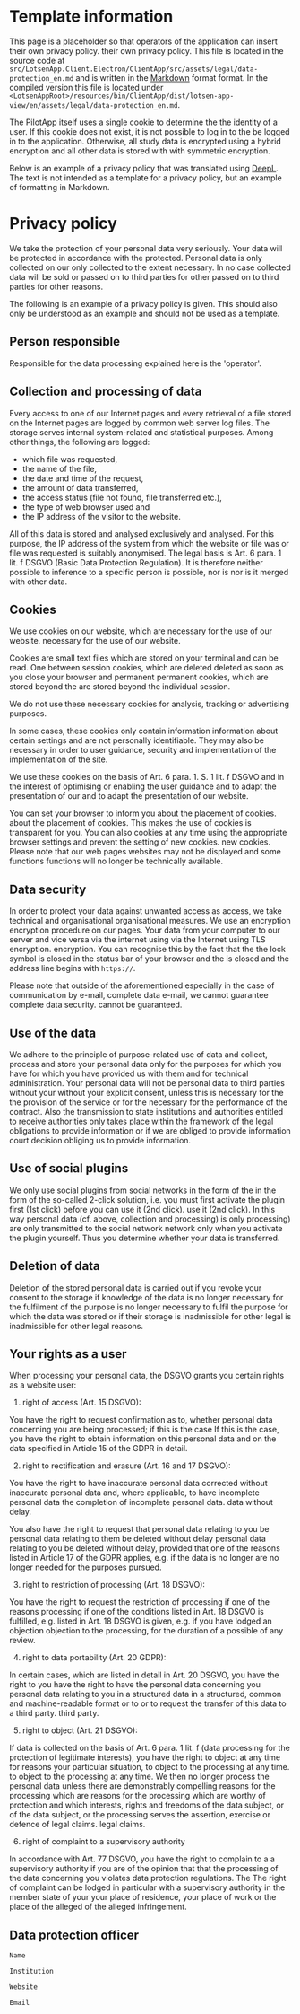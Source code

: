 ﻿# Template information

This page is a placeholder so that operators of the
application can insert their own privacy policy.
their own privacy policy. This file is located in the source code at
`src/LotsenApp.Client.Electron/ClientApp/src/assets/legal/data-protection_en.md`
and is written in the [Markdown](https://markdown.de) format
format. In the compiled version
this file is located under
`<LotsenAppRoot>/resources/bin/ClientApp/dist/lotsen-app-view/en/assets/legal/data-protection_en.md`.

The PilotApp itself uses a single cookie to determine the
the identity of a user. If this
cookie does not exist, it is not possible to log in to the
be logged in to the application. Otherwise, all study data is encrypted using a
hybrid encryption and all other data is stored with
with symmetric encryption.

Below is an example of a privacy policy that was translated using [DeepL](https://www.deepl.com/translator).
The text is not intended as a template for a privacy policy,
but an example of formatting in Markdown.

# Privacy policy

We take the protection of your personal data very seriously.
Your data will be protected in accordance with the
protected. Personal data is only collected on our
only collected to the extent necessary. In no case
collected data will be sold or passed on to third parties for other
passed on to third parties for other reasons.

The following is an example of a privacy policy
is given. This should also only be understood as an example
and should not be used as a template.

## Person responsible
Responsible for the data processing explained here
is the 'operator'.

## Collection and processing of data
Every access to one of our Internet pages and every
retrieval of a file stored on the Internet pages
are logged by common web server log files.
The storage serves internal system-related and
statistical purposes. Among other things, the following are logged:

* which file was requested,
* the name of the file,
* the date and time of the request,
* the amount of data transferred,
* the access status (file not found, file
  transferred etc.),
* the type of web browser used and
* the IP address of the visitor to the website.

All of this data is stored and analysed exclusively
and analysed. For this purpose, the
IP address of the system from which the website or file was
or file was requested is suitably anonymised.
The legal basis is Art. 6 para. 1 lit. f DSGVO
(Basic Data Protection Regulation). It is therefore neither possible to
inference to a specific person is possible, nor is
nor is it merged with other data.

## Cookies
We use cookies on our website, which are necessary for the use of our website.
necessary for the use of our website.

Cookies are small text files which are stored on your terminal
and can be read. One
between session cookies, which are deleted
deleted as soon as you close your browser and permanent
permanent cookies, which are stored beyond the
are stored beyond the individual session.

We do not use these necessary cookies for
analysis, tracking or advertising purposes.

In some cases, these cookies only contain information
information about certain settings and are not
personally identifiable. They may also be necessary in order to
user guidance, security and implementation of the
implementation of the site.

We use these cookies on the basis of Art. 6 para. 1.
S. 1 lit. f DSGVO and in the interest of optimising or enabling the
user guidance and to adapt the presentation of our
and to adapt the presentation of our website.

You can set your browser to inform you about the placement of cookies.
about the placement of cookies. This makes the
use of cookies is transparent for you. You can also
cookies at any time using the appropriate
browser settings and prevent the setting of new cookies.
new cookies. Please note that our web pages
websites may not be displayed and some functions
functions will no longer be technically available.

## Data security
In order to protect your data against unwanted access as
access, we take technical and organisational
organisational measures. We use an encryption
encryption procedure on our pages. Your data
from your computer to our server and vice versa via the internet using
via the Internet using TLS encryption.
encryption. You can recognise this by the fact that the
the lock symbol is closed in the status bar of your browser and the
is closed and the address line begins with `https://`.

Please note that outside of the aforementioned
especially in the case of communication by e-mail, complete data
e-mail, we cannot guarantee complete data security.
cannot be guaranteed.

## Use of the data
We adhere to the principle of purpose-related
use of data and collect, process and store
your personal data only for the purposes for which you have
for which you have provided us with them and for
technical administration. Your personal data will not be
personal data to third parties without your
without your explicit consent, unless this is necessary for the
the provision of the service or for the
necessary for the performance of the contract. Also the transmission
to state institutions and authorities entitled to receive
authorities only takes place within the framework of the
legal obligations to provide information or if we are obliged to provide information
court decision obliging us to provide information.

## Use of social plugins
We only use social plugins from social networks in the form of the
in the form of the so-called 2-click solution, i.e. you must first activate the
plugin first (1st click) before you can use it (2nd click).
use it (2nd click). In this way
personal data (cf. above, collection and processing) is only
processing) are only transmitted to the social network
network only when you activate the plugin yourself. Thus
you determine whether your data is transferred.

## Deletion of data
Deletion of the stored personal data
is carried out if you revoke your consent to the storage
if knowledge of the data is no longer necessary for the fulfilment of the purpose
is no longer necessary to fulfil the purpose for which the data was stored
or if their storage is inadmissible for other legal
is inadmissible for other legal reasons.

## Your rights as a user
When processing your personal data, the
DSGVO grants you certain rights as a website user:

1. right of access (Art. 15 DSGVO):

You have the right to request confirmation as to,
whether personal data concerning you are being processed; if this is the case
If this is the case, you have the right to obtain
information on this personal data and on the data specified in
Article 15 of the GDPR in detail.

2. right to rectification and erasure (Art. 16 and 17
   DSGVO):

You have the right to have inaccurate personal data corrected without
inaccurate personal data and, where applicable, to have incomplete personal data
the completion of incomplete personal data.
data without delay.

You also have the right to request that personal data relating to you be
personal data relating to them be deleted without delay
personal data relating to you be deleted without delay, provided that one of the reasons
listed in Article 17 of the GDPR applies, e.g. if the data is no longer
are no longer needed for the purposes pursued.

3. right to restriction of processing (Art. 18 DSGVO):

You have the right to request the restriction of processing if one of the reasons
processing if one of the conditions listed in Art. 18 DSGVO is fulfilled, e.g.
listed in Art. 18 DSGVO is given, e.g. if you have lodged an objection
objection to the processing, for the duration of a possible
of any review.

4. right to data portability (Art. 20 GDPR):

In certain cases, which are listed in detail in Art. 20 DSGVO, you have the right to
you have the right to have the personal data concerning you
personal data relating to you in a structured
data in a structured, common and machine-readable format or to
or to request the transfer of this data to a third party.
third party.

5. right to object (Art. 21 DSGVO):

If data is collected on the basis of Art. 6 para. 1 lit. f
(data processing for the protection of legitimate
interests), you have the right to object at any time for reasons
your particular situation, to object to the processing at any time.
to object to the processing at any time. We
then no longer process the personal data
unless there are demonstrably compelling reasons for the processing which are
reasons for the processing which are worthy of protection and which
interests, rights and freedoms of the data subject, or
of the data subject, or the processing serves the
assertion, exercise or defence of legal claims.
legal claims.

6. right of complaint to a supervisory authority

In accordance with Art. 77 DSGVO, you have the right to complain to a
a supervisory authority if you are of the opinion that
that the processing of the data concerning you violates
data protection regulations. The
The right of complaint can be lodged in particular with a
supervisory authority in the member state of your
your place of residence, your place of work or the place of the alleged
of the alleged infringement.

## Data protection officer
`Name`

`Institution`

`Website`

`Email`
